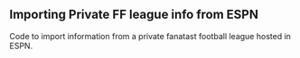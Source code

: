 ## Importing Private FF league info from ESPN

Code to import information from a private fanatast football league hosted in ESPN.


